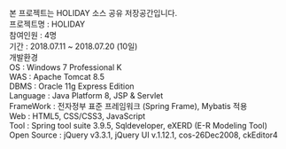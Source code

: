 본 프로젝트는 HOLIDAY 소스 공유 저장공간입니다.<br>
프로젝트명 : HOLIDAY<br>
참여인원 : 4명<br>
기간 : 2018.07.11 ~ 2018.07.20 (10일)<br>
개발환경<br>
OS : Windows 7 Professional K<br>
WAS : Apache Tomcat 8.5<br>
DBMS : Oracle 11g Express Edition<br>
Language : Java Platform 8, JSP & Servlet<br>
FrameWork : 전자정부 표준 프레임워크 (Spring Frame), Mybatis 적용<br>
Web : HTML5, CSS/CSS3, JavaScript<br>
Tool : Spring tool suite 3.9.5, Sqldeveloper, eXERD (E-R Modeling Tool)<br>
Open Source : jQuery v3.3.1, jQuery UI v.1.12.1, cos-26Dec2008, ckEditor4<br>
